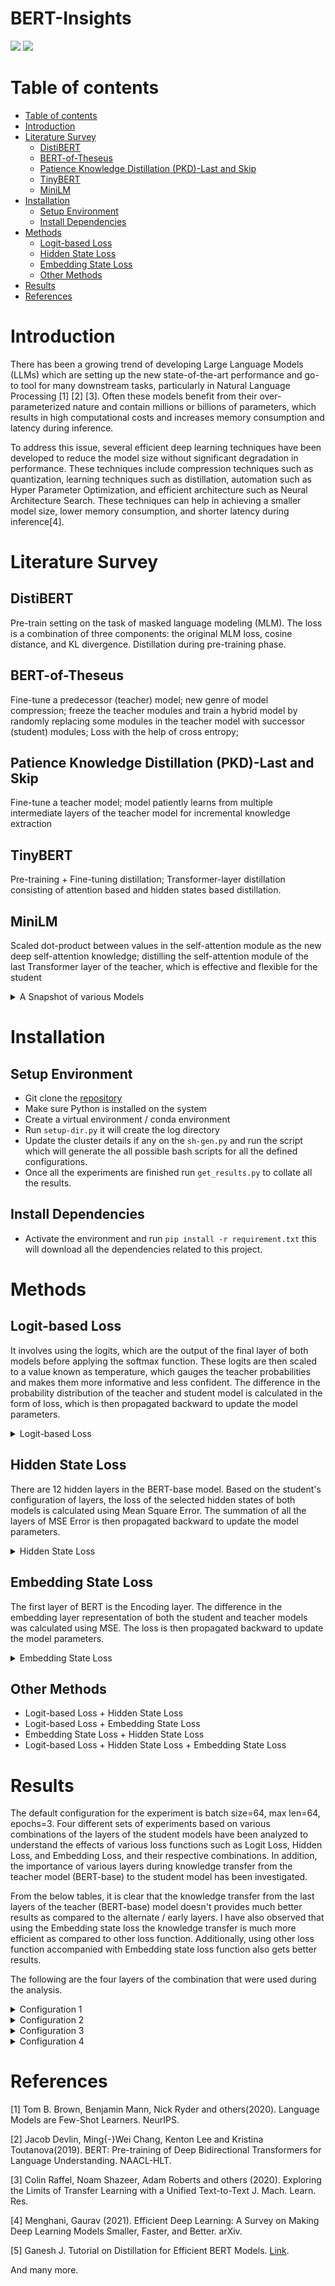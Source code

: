 <h1>BERT-Insights</h1>

![](https://img.shields.io/badge/Python-14354C?style=for-the-badge&logo=python&logoColor=white)
![](https://img.shields.io/badge/Version-1.0.0-green)

Table of contents
=================

<!--ts-->

- [Table of contents](#table-of-contents)
- [Introduction](#introduction)
- [Literature Survey](#literature-survey)
  - [DistiBERT](#distibert)
  - [BERT-of-Theseus](#bert-of-theseus)
  - [Patience Knowledge Distillation (PKD)-Last and Skip](#patience-knowledge-distillation-pkd-last-and-skip)
  - [TinyBERT](#tinybert)
  - [MiniLM](#minilm)
- [Installation](#installation)
  - [Setup Environment](#setup-environment)
  - [Install Dependencies](#install-dependencies)
- [Methods](#methods)
  - [Logit-based Loss](#logit-based-loss)
  - [Hidden State Loss](#hidden-state-loss)
  - [Embedding State Loss](#embedding-state-loss)
  - [Other Methods](#other-methods)
- [Results](#results)
- [References](#references)

<!--te-->

# Introduction

There has been a growing trend of developing Large Language Models (LLMs) which are setting up the new state-of-the-art performance and go-to tool for many downstream tasks, particularly in Natural Language Processing [1] [2] [3]. Often these models benefit from their over-parameterized nature and contain millions or billions of parameters, which results in high computational costs and increases memory consumption and latency during inference.

To address this issue, several efficient deep learning techniques have been developed to reduce the model size without significant degradation in performance. These techniques include compression techniques such as quantization, learning techniques such as distillation, automation such as Hyper Parameter Optimization, and efficient architecture such as Neural Architecture Search. These techniques can help in achieving a smaller model size, lower memory consumption, and shorter latency during inference[4].

# Literature Survey

## DistiBERT

Pre-train setting on the task of masked language modeling (MLM). The loss is a combination of three components: the original MLM loss, cosine distance, and KL divergence. Distillation during pre-training phase.

## BERT-of-Theseus

Fine-tune a predecessor (teacher) model; new genre of model compression; freeze the teacher modules and train a hybrid model by randomly replacing some modules in the teacher model with successor (student) modules; Loss with the help of cross entropy;

## Patience Knowledge Distillation (PKD)-Last and Skip

Fine-tune a teacher model; model patiently learns from multiple intermediate layers of the teacher model for incremental knowledge extraction

## TinyBERT

Pre-training + Fine-tuning distillation;  Transformer-layer distillation consisting of attention based and hidden states based distillation.

## MiniLM

Scaled dot-product between values in the self-attention module as the new deep self-attention knowledge; distilling the self-attention module of the last Transformer layer of the teacher, which is effective and flexible for the student

<details>
  <summary>A Snapshot of various Models</summary>
      <img src="assets/lit-survey.png" width="200"/>
      <h6>Image Source: https://arxiv.org/pdf/2202.07105.pdf</h6>
  </details>

# Installation

## Setup Environment

- Git clone the [repository](https://github.com/amandalmia14/hockey-primer-1)
- Make sure Python is installed on the system
- Create a virtual environment / conda environment
- Run `setup-dir.py` it will create the log directory
- Update the cluster details if any on the `sh-gen.py` and run the script which will generate the all possible bash scripts for all the defined configurations.
- Once all the experiments are finished run `get_results.py` to collate all the results.

## Install Dependencies

- Activate the environment and run `pip install -r requirement.txt` this will download all the dependencies related to
  this project.

# Methods

## Logit-based Loss
It involves using the logits, which are the output of the final layer of both models before applying the softmax function. These logits are then scaled to a value known as temperature, which gauges the teacher probabilities and makes them more informative and less confident. The difference in the probability distribution of the teacher and student model is calculated in the form of loss, which is then propagated backward to update the model parameters.
<details>
<summary>Logit-based Loss</summary>
     <img src="assets/logitloss.png"/>
</details>

## Hidden State Loss
There are 12 hidden layers in the BERT-base model. Based on the student's configuration of layers, the loss of the selected hidden states of both models is calculated using Mean Square Error. The summation of all the layers of MSE Error is then propagated backward to update the model parameters.
<details>
<summary>Hidden State Loss</summary>
<img src="assets/hidden.png"/>
</details>

## Embedding State Loss
The first layer of BERT is the Encoding layer. The difference in the embedding layer representation of both the student and teacher models was calculated using MSE. The loss is then propagated backward to update the model parameters.
<details>
<summary>Embedding State Loss</summary>
     <img src="assets/embedded.png"/>
</details>

## Other Methods
- Logit-based Loss + Hidden State Loss
- Logit-based Loss + Embedding State Loss
- Embedding State Loss + Hidden State Loss
- Logit-based Loss + Hidden State Loss + Embedding State Loss

# Results

The default configuration for the experiment is batch size=64, max len=64, epochs=3. Four different sets of experiments based on various combinations of the layers of the student models have been analyzed to understand the effects of various loss functions such as Logit Loss, Hidden Loss, and Embedding Loss, and their respective combinations. In addition, the importance of various layers during knowledge transfer from the teacher model (BERT-base) to the student model has been investigated. 

From the below tables, it is clear that the knowledge transfer from the last layers of the teacher (BERT-base) model doesn't provides much better results as compared to the alternate / early layers. I have also observed that using the Embedding state loss the knowledge transfer is much more efficient as compared to other loss function. Additionally, using other loss function accompanied with Embedding state loss function also gets better results. 

The following are the four layers of the combination that were used during the analysis.

<details>
<summary>Configuration 1</summary>
     Every third layers of the teacher model (indexing from 0) i.e. {2,5,8,11}
     <br/> 
     <img src="assets/config1.png"/>
</details>

<details>
<summary>Configuration 2</summary>
     Last 4 layers, i.e. {8,9,10,11}
     <br/> 
     <img src="assets/config2.png"/>
</details>

<details>
<summary>Configuration 3</summary>
      Third, fifth and last two layers of the teacher model, i.e. {2,5,10,11}
      <br/> 
     <img src="assets/config3.png"/>
</details>

<details>
<summary>Configuration 4</summary>
     First four layers of the teacher model, i.e. {0,1,2,3}
     <br/> 
     <img src="assets/config4.png"/>
</details>


# References
<a id="1">[1]</a> 
Tom B. Brown, Benjamin Mann, Nick Ryder and others(2020). 
Language Models are Few-Shot Learners. 
NeurIPS.

<a id="2">[2]</a> 
Jacob Devlin, Ming{-}Wei Chang, Kenton Lee and Kristina Toutanova(2019). 
BERT: Pre-training of Deep Bidirectional Transformers for Language Understanding. 
NAACL-HLT.

<a id="3">[3]</a> 
Colin Raffel, Noam Shazeer, Adam Roberts and others (2020). 
Exploring the Limits of Transfer Learning with a Unified Text-to-Text
J. Mach. Learn. Res.

<a id="4">[4]</a> 
Menghani, Gaurav (2021). 
Efficient Deep Learning: A Survey on Making Deep Learning Models Smaller, Faster, and Better.
arXiv.

<a id="5">[5]</a> 
Ganesh J. 
Tutorial on Distillation for Efficient BERT Models.
[Link](https://github.com/UBC-NLP/dl-nlp-rg/blob/master/tutorial/20221031_distillation_for_bert.ipynb).

And many more.